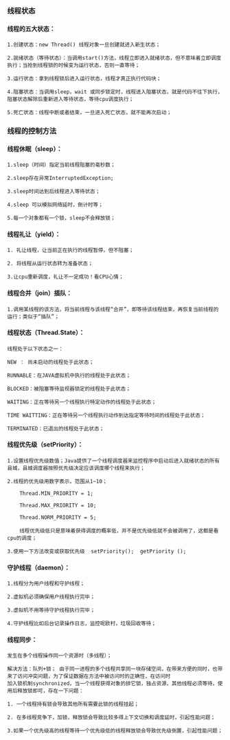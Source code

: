 ### 线程状态

  #### 线程的五大状态：
  
    1.创建状态：new Thread() 线程对象一旦创建就进入新生状态；
    
    2.就绪状态（等待状态）：当调用start()方法，线程立即进入就绪状态，但不意味着立即调度执行；当抢到线程锁的时候变为运行状态，否则一直等待；
    
    3.运行状态：拿到线程锁后进入运行状态，线程才真正执行代码块；
    
    4.阻塞状态：当调用sleep，wait 或同步锁定时，线程进入阻塞状态，就是代码不往下执行，阻塞状态解除后重新进入等待状态，等待cpu调度执行；
    
    5.死亡状态：线程中断或者结束，一旦进入死亡状态，就不能再次启动；

### 线程的控制方法

  #### 线程休眠（sleep）：
    
    1.sleep（时间）指定当前线程阻塞的毫秒数；
    
    2.sleep存在异常InterruptedException;
    
    3.sleep时间达到后线程进入等待状态；
    
    4.sleep 可以模拟网络延时，倒计时等；
    
    5.每一个对象都有一个锁，sleep不会释放锁；
    
  #### 线程礼让（yield）：
  
    1. 礼让线程，让当前正在执行的线程暂停，但不阻塞；
    
    2. 将线程从运行状态转为准备状态；
    
    3.让cpu重新调度，礼让不一定成功！看CPU心情；
    
  #### 线程合并（join）插队：
  
    1.调用某线程的该方法，将当前线程与该线程“合并”，即等待该线程结束，再恢复当前线程的运行；类似于“插队”；
    
  #### 线程状态（Thread.State）：
  
    线程处于以下状态之一：
    
    NEW ： 尚未启动的线程处于此状态；
    
    RUNNABLE：在JAVA虚拟机中执行的线程处于此状态；
    
    BLOCKED：被阻塞等待监视器锁定的线程处于此状态；
    
    WAITING：正在等待另一个线程执行特定动作的线程处于此状态；
    
    TIME WAITTING：正在等待另一个线程执行动作到达指定等待时间的线程处于此状态；
    
    TERMINATED：已退出的线程处于此状态；
    
  #### 线程优先级（setPriority）：
  
    1.设置线程优先级数值；Java提供了一个线程调度器来监控程序中启动后进入就绪状态的所有县城，县城调度器按照优先级决定应该调度哪个线程来执行；
    
    2.线程的优先级用数字表示，范围从1~10；
        
        Thread.MIN_PRIORITY = 1;
        
        Thread.MAX_PRIORITY = 10;
        
        Thread.NORM_PRIORITY = 5;
        
        线程优先级低只是意味着获得调度的概率低，并不是优先级低就不会被调用了，这都是看cpu的调度；
        
    3.使用一下方法改变或获取优先级  setPriority();  getPriority ();   
  
#### 守护线程（daemon）：

    1.线程分为用户线程和守护线程；
    
    2.虚拟机必须确保用户线程执行完毕；
    
    3.虚拟机不用等待守护线程执行完毕；
    
    4.守护线程比如后台记录操作日志，监控呢欧村，垃圾回收等待；
    
#### 线程同步：

    发生在多个线程操作同一个资源时（多线程）；
    
    解决方法：队列+锁； 由于同一进程的多个线程共享同一块存储空间，在带来方便的同时，也带来了访问冲突问题，为了保证数据在方法中被访问时的正确性，在访问时
    加入锁机制synchronized，当一个线程获得对象的排它锁，独占资源，其他线程必须等待，使用后释放锁即可，存在一下问题：
    
    1. 一个线程持有锁会导致其他所有需要此锁的线程挂起；
    
    2. 在多线程竞争下，加锁，释放锁会导致比较多得上下文切换和调度延时，引起性能问题；
    
    3.如果一个优先级高的线程等待一个优先级低的线程释放锁会导致优先级倒置，引起性能问题；
